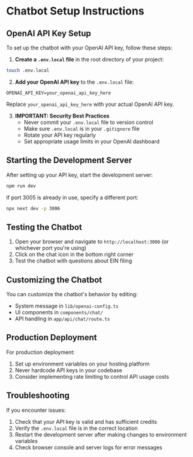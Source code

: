 # Chatbot Setup Instructions

## OpenAI API Key Setup

To set up the chatbot with your OpenAI API key, follow these steps:

1. **Create a `.env.local` file** in the root directory of your project:

```bash
touch .env.local
```

2. **Add your OpenAI API key** to the `.env.local` file:

```
OPENAI_API_KEY=your_openai_api_key_here
```

Replace `your_openai_api_key_here` with your actual OpenAI API key.

3. **IMPORTANT: Security Best Practices**
   - Never commit your `.env.local` file to version control
   - Make sure `.env.local` is in your `.gitignore` file
   - Rotate your API key regularly
   - Set appropriate usage limits in your OpenAI dashboard

## Starting the Development Server

After setting up your API key, start the development server:

```bash
npm run dev
```

If port 3005 is already in use, specify a different port:

```bash
npx next dev -p 3006
```

## Testing the Chatbot

1. Open your browser and navigate to `http://localhost:3006` (or whichever port you're using)
2. Click on the chat icon in the bottom right corner
3. Test the chatbot with questions about EIN filing

## Customizing the Chatbot

You can customize the chatbot's behavior by editing:
- System message in `lib/openai-config.ts`
- UI components in `components/chat/`
- API handling in `app/api/chat/route.ts`

## Production Deployment

For production deployment:
1. Set up environment variables on your hosting platform
2. Never hardcode API keys in your codebase
3. Consider implementing rate limiting to control API usage costs

## Troubleshooting

If you encounter issues:
1. Check that your API key is valid and has sufficient credits
2. Verify the `.env.local` file is in the correct location
3. Restart the development server after making changes to environment variables
4. Check browser console and server logs for error messages 